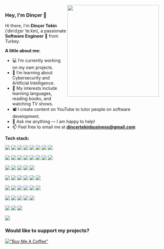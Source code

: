 <img align="right" width="300" src="https://i.redd.it/wmr0tntc17jx.gif">

### Hey, I'm Dinçer 👋

Hi there, I'm **Dinçer Tekin** (ˈdinˈdʒeɾ ˈteːkin), a passionate **Software Engineer** 🚀 from Turkey.

**A little about me:**

- 💻 I’m currently working on my own projects.
- 🌱 I’m learning about Cybersecurity and Artificial Intelligence.
- 🤔 My interests include learning languages, reading books, and watching TV shows.
- 📽️ I create content on YouTube to tutor people on software development.
- 💬 Ask me anything — I am happy to help!
- 📫 Feel free to email me at <b>dincertekinbusiness@gmail.com</b>

**Tech stack:**  

<img src="https://img.shields.io/badge/C-00599C?style=flat&logo=c&logoColor=white"> <img src="https://custom-icon-badges.demolab.com/badge/C%23-%23239120.svg?logo=cshrp&logoColor=white"> <img src="https://img.shields.io/badge/Java-ED8B00?style=flat&logo=openjdk&logoColor=white"> <img src="https://img.shields.io/badge/Python-3776AB?style=flat&logo=python&logoColor=fff"> <img src="https://img.shields.io/badge/JavaScript-323330?style=flat&logo=javascript&logoColor=F7DF1E"> <img src="https://img.shields.io/badge/TypeScript-3178C6?style=flat&logo=typescript&logoColor=white"> <img src="https://img.shields.io/badge/PHP-777BB4?style=flat&logo=php&logoColor=white"> <img src="https://img.shields.io/badge/Shell_Script-121011?style=flat&logo=gnu-bash&logoColor=white">
  
<img src="https://img.shields.io/badge/.NET-512BD4?style=flat&logo=.net&logoColor=white"> <img src="https://img.shields.io/badge/Vite-646CFF?logo=vite&logoColor=fff"> <img src="https://img.shields.io/badge/Vue-4FC08D?style=flat&logo=vue.js&logoColor=white"> <img src="https://img.shields.io/badge/React-61DAFB?style=flat&logo=react&logoColor=black"> <img src="https://img.shields.io/badge/React_Native-%2320232a.svg?logo=react&logoColor=%2361DAFB"> <img src="https://img.shields.io/badge/Express-%23404d59.svg?logo=express&logoColor=%2361DAFB"> <img src="https://img.shields.io/badge/Flask-000?logo=flask&logoColor=fff"> <img src="https://img.shields.io/badge/Electron-2B2E3A?logo=electron&logoColor=fff)">
  
<img src="https://img.shields.io/badge/MySQL-4479A1?style=flat&logo=mysql&logoColor=white"> <img src="https://img.shields.io/badge/SQLite-003B57?style=flat&logo=sqlite&logoColor=white"> <img src="https://img.shields.io/badge/Redis-%23DD0031.svg?logo=redis&logoColor=white"> <img src="https://img.shields.io/badge/MongoDB-%234ea94b.svg?logo=mongodb&logoColor=white"> <img src="https://custom-icon-badges.demolab.com/badge/Oracle-F80000?logo=oracle&logoColor=fff">
  
<img src="https://img.shields.io/badge/Node.js-6DA55F?logo=node.js&logoColor=white"> <img src="https://img.shields.io/badge/Bootstrap-7952B3?logo=bootstrap&logoColor=fff"> <img src="https://img.shields.io/badge/Tailwind%20CSS-%2338B2AC.svg?logo=tailwind-css&logoColor=white"> <img src="https://img.shields.io/badge/Sass-C69?logo=sass&logoColor=fff"> <img src="https://img.shields.io/badge/JWT-black?style=flat&logo=JSON%20web%20tokens"> <img src="https://img.shields.io/badge/Socket.io-black?style=flat&logo=socket.io&badgeColor=010101">

<img src="https://custom-icon-badges.demolab.com/badge/Windows-0078D6?logo=windows11&logoColor=white"> <img src="https://img.shields.io/badge/macOS-000000?logo=apple&logoColor=F0F0F0)"> <img src="https://img.shields.io/badge/-Kali%20Linux-%23557C94?style=flat&logo=kalilinux&logoColor=white"> <img src="https://img.shields.io/badge/Ubuntu-E95420?logo=ubuntu&logoColor=white"> <img src="https://img.shields.io/badge/Arch%20Linux-1793D1?logo=arch-linux&logoColor=fff"> <img src="https://img.shields.io/badge/NixOS-5277C3?logo=nixos&logoColor=fff">

<img src="https://img.shields.io/badge/-TryHackMe-%23212C42?style=flat&logo=tryhackme&logoColor=white"> <img src="https://img.shields.io/badge/-HackTheBox-%239FEF00?style=flat&logo=hackthebox&logoColor=white"> <img src="https://img.shields.io/badge/-Wireshark-%231679A7?style=flat&logo=wireshark&logoColor=white"> <img src="https://img.shields.io/badge/burpsuite-FF6633?style=flat&logo=burpsuite&logoColor=white"> <img src="https://img.shields.io/badge/metasploit-2596CD?style=flat&logo=metasploit&logoColor=white">
  
<img src="https://img.shields.io/badge/GitHub-%23121011.svg?logo=github&logoColor=white"> <img src="https://img.shields.io/badge/GitLab-FC6D26?logo=gitlab&logoColor=fff"> <img src="https://img.shields.io/badge/Docker-2496ED?logo=docker&logoColor=fff">

<img src="https://quotes-github-readme.vercel.app/api?type=horizontal&theme=dracula&quote=Don%27t%20let%20the%20noise%20of%20other%27s%20opinions%20drown%20out%20your%20own%20inner%20voice.%20And%20most%20important,%20have%20the%20courage%20to%20follow%20your%20heart%20and%20intuition.%20&author=Steve%20Jobs">

### **Would like to support my projects?**  
[!["Buy Me A Coffee"](https://www.buymeacoffee.com/assets/img/custom_images/orange_img.png)](https://www.buymeacoffee.com/dincertekin)
